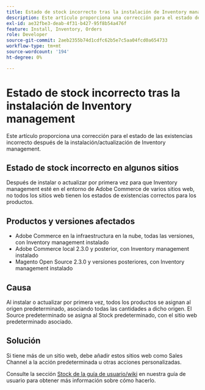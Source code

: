```yaml
---
title: Estado de stock incorrecto tras la instalación de Inventory management
description: Este artículo proporciona una corrección para el estado de las existencias incorrecto después de la instalación/actualización de Inventory management.
exl-id: ae32fbe3-deab-4f31-b427-95f8b54a476f
feature: Install, Inventory, Orders
role: Developer
source-git-commit: 2aeb2355b74d1cdfc62b5e7c5aa04fcd0a654733
workflow-type: tm+mt
source-wordcount: '194'
ht-degree: 0%

---
```


# Estado de stock incorrecto tras la instalación de Inventory management

Este artículo proporciona una corrección para el estado de las existencias incorrecto después de la instalación/actualización de Inventory management.

## Estado de stock incorrecto en algunos sitios

Después de instalar o actualizar por primera vez para que Inventory management esté en el entorno de Adobe Commerce de varios sitios web, no todos los sitios web tienen los estados de existencias correctos para los productos.

## Productos y versiones afectados

* Adobe Commerce en la infraestructura en la nube, todas las versiones, con Inventory management instalado
* Adobe Commerce local 2.3.0 y posterior, con Inventory management instalado
* Magento Open Source 2.3.0 y versiones posteriores, con Inventory management instalado

## Causa

Al instalar o actualizar por primera vez, todos los productos se asignan al origen predeterminado, asociando todas las cantidades a dicho origen. El Source predeterminado se asigna al Stock predeterminado, con el sitio web predeterminado asociado.

## Solución

Si tiene más de un sitio web, debe añadir estos sitios web como Sales Channel a la acción predeterminada u otras acciones personalizadas.

Consulte la sección [Stock de la guía de usuario/wiki](https://experienceleague.adobe.com/en/docs/commerce-admin/inventory/stocks/stocks-manage) en nuestra guía de usuario para obtener más información sobre cómo hacerlo.
